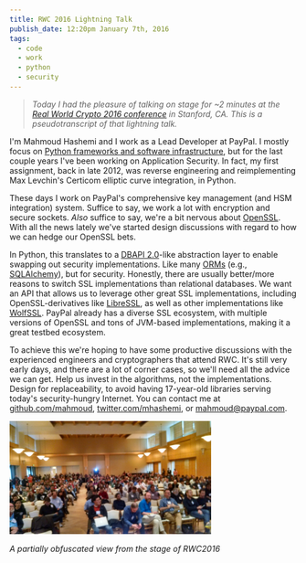 ```yaml
---
title: RWC 2016 Lightning Talk
publish_date: 12:20pm January 7th, 2016
tags:
  - code
  - work
  - python
  - security
---
```


> _Today I had the pleasure of talking on stage for ~2 minutes at the
> [Real World Crypto 2016 conference][rwc2016] in Stanford, CA. This
> is a pseudotranscript of that lightning talk._

[rwc2016]: http://www.realworldcrypto.com/

I'm Mahmoud Hashemi and I work as a Lead Developer at PayPal. I mostly
focus on [Python frameworks and software infrastructure][pp_blog], but
for the last couple years I've been working on Application
Security. In fact, my first assignment, back in late 2012, was reverse
engineering and reimplementing Max Levchin's Certicom elliptic curve
integration, in Python.

These days I work on PayPal's comprehensive key management (and HSM
integration) system. Suffice to say, we work a lot with encryption and
secure sockets. _Also_ suffice to say, we're a bit nervous about
[OpenSSL][openssl]. With all the news lately we've started design
discussions with regard to how we can hedge our OpenSSL bets.

In Python, this translates to a [DBAPI 2.0][dbapi2]-like abstraction
layer to enable swapping out security implementations. Like many
[ORMs][orm] (e.g., [SQLAlchemy][sqla]), but for security. Honestly,
there are usually better/more reasons to switch SSL implementations
than relational databases. We want an API that allows us to leverage
other great SSL implementations, including OpenSSL-derivatives like
[LibreSSL][libressl], as well as other implementations like
[WolfSSL][wolfssl]. PayPal already has a diverse SSL ecosystem, with
multiple versions of OpenSSL and tons of JVM-based implementations,
making it a great testbed ecosystem.

To achieve this we're hoping to have some productive discussions with
the experienced engineers and cryptographers that attend RWC. It's
still very early days, and there are a lot of corner cases, so we'll
need all the advice we can get. Help us invest in the algorithms, not
the implementations. Design for replaceability, to avoid having
17-year-old libraries serving today's security-hungry Internet. You
can contact me at [github.com/mahmoud][gh],
[twitter.com/mhashemi][tw], or [mahmoud@paypal.com][pp].

[pp_blog]: https://medium.com/paypal-tech/search?q=python
[openssl]: https://www.openssl.org/
[libressl]: http://www.libressl.org/
[dbapi2]: https://www.python.org/dev/peps/pep-0249/
[orm]: https://en.wikipedia.org/wiki/Object-relational_mapping
[sqla]: http://www.sqlalchemy.org/
[wolfssl]: https://www.wolfssl.com/wolfSSL/Home.html
[gh]: https://github.com/mhamoud
[tw]: https://twitter.com/mhashemi
[pp]: mailto:mahmoud@paypal.com

<img title="A partially obfuscated view from the stage of RWC2016"
width="70%" src="/uploads/rwc2016_stage.jpg">

_A partially obfuscated view from the stage of RWC2016_
